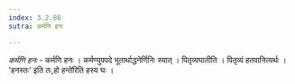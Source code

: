 ```yaml
---
index: 3.2.86
sutra: कर्मणि हनः

---
```

_कर्मणि हनः_ - कर्मणि हनः । कर्मण्युपपदे भूतार्थाद्धनेर्णिनिः स्यात् । पितृव्यघातीति । पितृव्यं हतवानित्यर्थः । 'हनस्तः' इति तः,हो हन्ते॑रिति हस्य घः ।